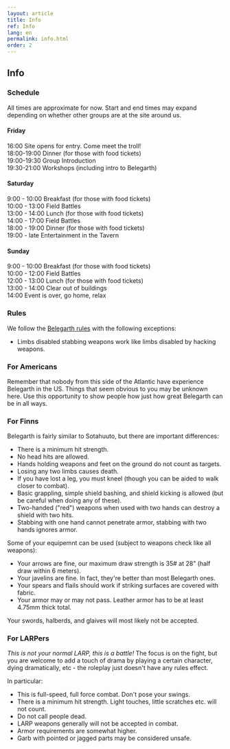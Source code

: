 ```yaml
---
layout: article
title: Info
ref: Info
lang: en
permalink: info.html
order: 2
---
```


## Info

### Schedule

All times are approximate for now. Start and end times may expand depending on whether other groups are at the site around us.

#### Friday

16:00 Site opens for entry. Come meet the troll!  
18:00-19:00 Dinner (for those with food tickets)  
19:00-19:30 Group Introduction  
19:30-21:00 Workshops (including intro to Belegarth)  

#### Saturday

9:00 - 10:00 Breakfast (for those with food tickets)  
10:00 - 13:00 Field Battles  
13:00 - 14:00 Lunch (for those with food tickets)  
14:00 - 17:00 Field Battles  
18:00 - 19:00 Dinner (for those with food tickets)  
19:00 - late Entertainment in the Tavern

#### Sunday

9:00 - 10:00 Breakfast (for those with food tickets)  
10:00 - 12:00 Field Battles  
12:00 - 13:00 Lunch (for those with food tickets)  
13:00 - 14:00 Clear out of buildings  
14:00 Event is over, go home, relax  

### Rules

We follow the [Belegarth rules](http://www.belegarth.com/getting-started/rules/) with the following exceptions:

* Limbs disabled stabbing weapons work like limbs disabled by hacking weapons. 

### For Americans 

Remember that nobody from this side of the Atlantic have experience Belegarth in the US. Things that seem obvious to you may be unknown here. Use this opportunity to show people how just how great Belegarth can be in all ways.

### For Finns

Belegarth is fairly similar to Sotahuuto, but there are important differences:

* There is a minimum hit strength.
* No head hits are allowed.
* Hands holding weapons and feet on the ground do not count as targets.
* Losing any two limbs causes death.
* If you have lost a leg, you must kneel (though you can be aided to walk closer to combat).
* Basic grappling, simple shield bashing, and shield kicking is allowed (but be careful when doing any of these).
* Two-handed ("red") weapons when used with two hands can destroy a shield with two hits.
* Stabbing with one hand cannot penetrate armor, stabbing with two hands ignores armor.

Some of your equipemnt can be used (subject to weapons check like all weapons):

* Your arrows are fine, our maximum draw strength is 35# at 28" (half draw within 6 meters).
* Your javelins are fine. In fact, they're better than most Belegarth ones.
* Your spears and flails should work if striking surfaces are covered with fabric.
* Your armor may or may not pass. Leather armor has to be at least 4.75mm thick total.

Your swords, halberds, and glaives will most likely not be accepted.

### For LARPers

*This is not your normal LARP, this is a battle!* The focus is on the fight, but you are welcome to add a touch of drama by playing a certain character, dying dramatically, etc - the roleplay just doesn't have any rules effect.

In particular:

* This is full-speed, full force combat. Don't pose your swings.
* There is a minimum hit strength. Light touches, little scratches etc. will not count.
* Do not call people dead.
* LARP weapons generally will not be accepted in combat.
* Armor requirements are somewhat higher.
* Garb with pointed or jagged parts may be considered unsafe.

